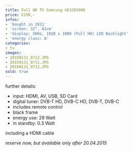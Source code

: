 ```yaml
---
title: Full HD TV Samsung UE32D5000
price: €150,-
infos:
- 'bought in 2011'
- 'screen: 32", 81cm'
- 'display: 50Hz, 1920 x 1080 (Full HD) LED Backlight'
- 'energy class: A'
categories:
- tv
images:
- 20150131_0712.JPG
- 20150131_0711.JPG
- 20150131_0712.JPG
sold: true
---
```


further details:

- input: HDMI, AV, USB, SD Card
- digital tuner: DVB-T HD, DVB-C HD, DVB-T, DVB-C
- includes remote control
- black frame
- energy use: 29 Watt
- in standby: 0.3 Watt

including a HDMI cable

*reserve now, but available only after 20.04.2015*
